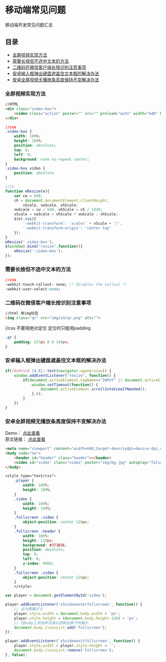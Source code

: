 # 移动端常见问题 #
移动端开发常见问题汇总

## 目录
- [全屏视频实现方法](#全屏视频实现方法)
- [需要长按但不选中文本的方法](#需要长按但不选中文本的方法)
- [二维码在微信客户端长按识别注意事项](#二维码在微信客户端长按识别注意事项)
- [安卓输入框弹出键盘遮盖住文本框的解决办法](#安卓输入框弹出键盘遮盖住文本框的解决办法)
- [安卓全屏视频无播放条高度保持不变解决办法](#安卓全屏视频无播放条高度保持不变解决办法)

### 全屏视频实现方法

```html
//HTML
<div class="video-box">
	<video class="action" poster="" src="" preload="auto" width="640" height="1030" x-webkit-airplay="true" playsinline="true" webkit-playsinline="true"></video>
</div>
```

```css
//css
.video-box {
	width: 100%;
	height: 100%;
	position: absolute;
	top: 0;
	left: 0;
	background: none no-repeat center; 
}
.video-box video {
    position: absolute
}
```

```javascript
//js
function eResize(e){
	var cw = 640,
	ch = document.documentElement.clientHeight,
		vScale, vwScale, vhScale;
	vwScale = cw / 640, vhScale = ch / 1030;
	vScale = vwScale > vhScale ? vwScale : vhScale;
	$(e).css({
		'-webkit-transform': 'scale(' + vScale + ')',
		'-webkit-transform-origin': 'center top'
	});
} 
eResize('.video-box');
$(window).bind("resize",function(){
	eResize('.video-box');
});
```


### 需要长按但不选中文本的方法

```css
//css
-webkit-touch-callout: none; /* disables the callout */
-webkit-user-select:none;
```

### 二维码在微信客户端长按识别注意事项

```html
//html 用img标签
<img class="qr" src="img/s4/qr.png" alt="">
```

//css 不要用绝对定位 定位时只能用padding
```css
.qr {
    padding: 327px 0 0 144px;
}
```

### 安卓输入框弹出键盘遮盖住文本框的解决办法

```javascript
if(/Android [4-6]/.test(navigator.appVersion)) {
	window.addEventListener("resize", function() {
		if(document.activeElement.tagName=="INPUT" || document.activeElement.tagName=="TEXTAREA") {
			window.setTimeout(function() {
				document.activeElement.scrollIntoViewIfNeeded();
			},0);
		}
	})
}
```

### 安卓全屏视频无播放条高度保持不变解决办法

Demo： [点此查看](http://test.go.163.com/go/2015/public/team/ningbo/geyoutaidu/test.html)  
原文链接： [点此查看](https://zhuanlan.zhihu.com/p/27559167)

```html
<meta name="viewport" content="width=640,target-densitydpi=device-dpi,user-scalable=no">
<body code="no">
	<header id="header" class="header"></header>
    <video id="video" class="video" poster="img/bg.jpg" autoplay="false" src="http://flv2.bn.netease.com/videolib3/1707/31/UwslJ1623/HD/UwslJ1623-mobile.mp4" width="640" preload="auto" x-webkit-airplay="true" playsinline="true" webkit-playsinline="true" x5-video-player-type="h5" x5-video-player-fullscreen="true"></video>
</body>
```

```css
<style type="text/css">
	.player {
		width: 100%;
		height: 100%;
	}
	.video {
		width: 100%;
		height: 100%;
	}
	.fullscreen .video {
		object-position: center 128px;
	}
	.fullscreen .header {
		width: 100%;
		height: 128px;
		background: #373B3E;
		position: absolute;
		top: 0;
		left: 0;
		z-index: 9999;
	}
	.fullscreen .video {
		object-position: center 128px;
	}
	</style>
```

```javascript
var player = document.getElementById('video');

player.addEventListener('x5videoenterfullscreen', function() {
    // 设为屏幕尺寸
    player.style.width = document.body.width + 'px';
	player.style.height = (document.body.height-128) + 'px';
    // 在body上添加样式类以控制全屏下的展示
    document.body.classList.add('fullscreen');
});

player.addEventListener('x5videoexitfullscreen', function() {
    player.style.width = player.style.height = '';
    document.body.classList.remove('fullscreen');
}, false);
```